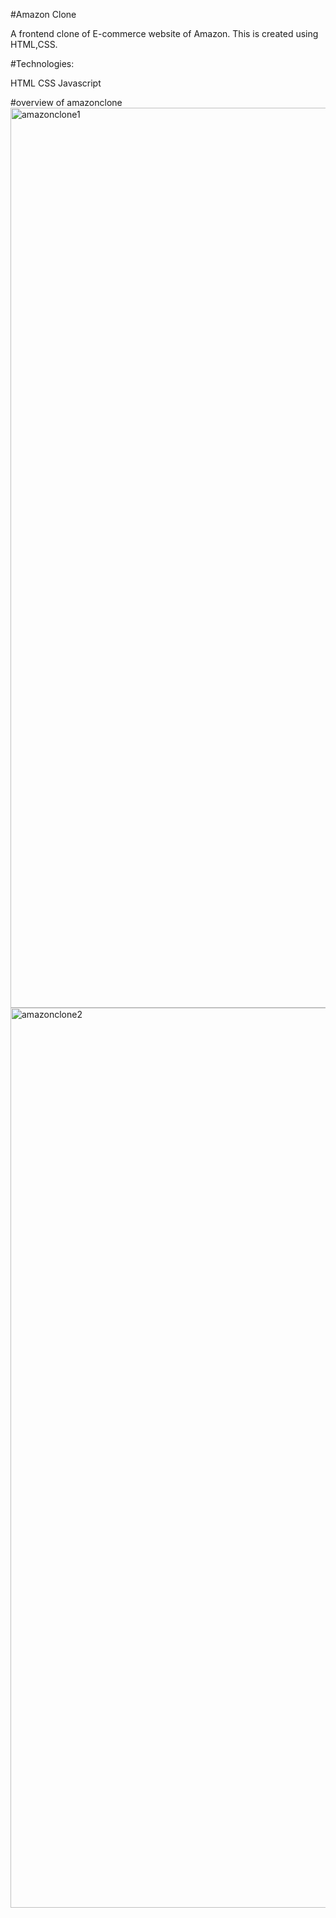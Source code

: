 #Amazon Clone

A frontend clone of E-commerce website of Amazon. This is created using HTML,CSS.

#Technologies:

HTML
CSS
Javascript


#overview of amazonclone
<img width="1440" alt="amazonclone1" src="https://github.com/user-attachments/assets/b794a5d2-145d-46c1-96d8-4b586575375f">
<img width="1440" alt="amazonclone2" src="https://github.com/user-attachments/assets/df9fb3ea-95a0-422f-a316-eba2faa4f89d">




